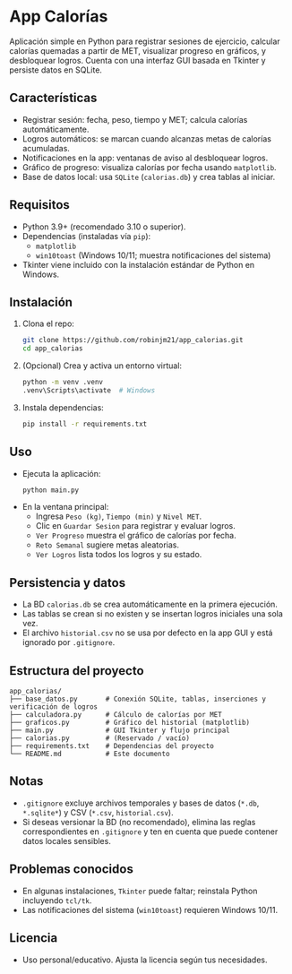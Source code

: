 # App Calorías

Aplicación simple en Python para registrar sesiones de ejercicio, calcular calorías quemadas a partir de MET, visualizar progreso en gráficos, y desbloquear logros. Cuenta con una interfaz GUI basada en Tkinter y persiste datos en SQLite.

## Características
- Registrar sesión: fecha, peso, tiempo y MET; calcula calorías automáticamente.
- Logros automáticos: se marcan cuando alcanzas metas de calorías acumuladas.
- Notificaciones en la app: ventanas de aviso al desbloquear logros.
- Gráfico de progreso: visualiza calorías por fecha usando `matplotlib`.
- Base de datos local: usa `SQLite` (`calorias.db`) y crea tablas al iniciar.

## Requisitos
- Python 3.9+ (recomendado 3.10 o superior).
- Dependencias (instaladas vía `pip`):
  - `matplotlib`
  - `win10toast` (Windows 10/11; muestra notificaciones del sistema)
- Tkinter viene incluido con la instalación estándar de Python en Windows.

## Instalación
1. Clona el repo:
   ```bash
   git clone https://github.com/robinjm21/app_calorias.git
   cd app_calorias
   ```
2. (Opcional) Crea y activa un entorno virtual:
   ```bash
   python -m venv .venv
   .venv\Scripts\activate  # Windows
   ```
3. Instala dependencias:
   ```bash
   pip install -r requirements.txt
   ```

## Uso
- Ejecuta la aplicación:
  ```bash
  python main.py
  ```
- En la ventana principal:
  - Ingresa `Peso (kg)`, `Tiempo (min)` y `Nivel MET`.
  - Clic en `Guardar Sesion` para registrar y evaluar logros.
  - `Ver Progreso` muestra el gráfico de calorías por fecha.
  - `Reto Semanal` sugiere metas aleatorias.
  - `Ver Logros` lista todos los logros y su estado.

## Persistencia y datos
- La BD `calorias.db` se crea automáticamente en la primera ejecución.
- Las tablas se crean si no existen y se insertan logros iniciales una sola vez.
- El archivo `historial.csv` no se usa por defecto en la app GUI y está ignorado por `.gitignore`.

## Estructura del proyecto
```
app_calorias/
├── base_datos.py       # Conexión SQLite, tablas, inserciones y verificación de logros
├── calculadora.py      # Cálculo de calorías por MET
├── graficos.py         # Gráfico del historial (matplotlib)
├── main.py             # GUI Tkinter y flujo principal
├── calorias.py         # (Reservado / vacío)
├── requirements.txt    # Dependencias del proyecto
└── README.md           # Este documento
```

## Notas
- `.gitignore` excluye archivos temporales y bases de datos (`*.db`, `*.sqlite*`) y CSV (`*.csv`, `historial.csv`).
- Si deseas versionar la BD (no recomendado), elimina las reglas correspondientes en `.gitignore` y ten en cuenta que puede contener datos locales sensibles.

## Problemas conocidos
- En algunas instalaciones, `Tkinter` puede faltar; reinstala Python incluyendo `tcl/tk`.
- Las notificaciones del sistema (`win10toast`) requieren Windows 10/11.

## Licencia
- Uso personal/educativo. Ajusta la licencia según tus necesidades.